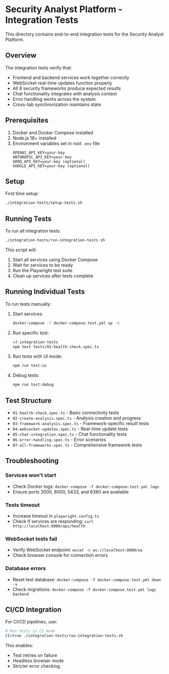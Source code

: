 # Security Analyst Platform - Integration Tests

This directory contains end-to-end integration tests for the Security Analyst Platform.

## Overview

The integration tests verify that:
- Frontend and backend services work together correctly
- WebSocket real-time updates function properly
- All 8 security frameworks produce expected results
- Chat functionality integrates with analysis context
- Error handling works across the system
- Cross-tab synchronization maintains state

## Prerequisites

1. Docker and Docker Compose installed
2. Node.js 18+ installed
3. Environment variables set in root `.env` file:
   ```
   OPENAI_API_KEY=your-key
   ANTHROPIC_API_KEY=your-key
   GROQ_API_KEY=your-key (optional)
   GOOGLE_API_KEY=your-key (optional)
   ```

## Setup

First time setup:
```bash
./integration-tests/setup-tests.sh
```

## Running Tests

To run all integration tests:
```bash
./integration-tests/run-integration-tests.sh
```

This script will:
1. Start all services using Docker Compose
2. Wait for services to be ready
3. Run the Playwright test suite
4. Clean up services after tests complete

## Running Individual Tests

To run tests manually:

1. Start services:
   ```bash
   docker-compose -f docker-compose.test.yml up -d
   ```

2. Run specific test:
   ```bash
   cd integration-tests
   npm test tests/01-health-check.spec.ts
   ```

3. Run tests with UI mode:
   ```bash
   npm run test:ui
   ```

4. Debug tests:
   ```bash
   npm run test:debug
   ```

## Test Structure

- `01-health-check.spec.ts` - Basic connectivity tests
- `02-create-analysis.spec.ts` - Analysis creation and progress
- `03-framework-analysis.spec.ts` - Framework-specific result tests
- `04-websocket-updates.spec.ts` - Real-time update tests
- `05-chat-integration.spec.ts` - Chat functionality tests
- `06-error-handling.spec.ts` - Error scenarios
- `07-all-frameworks.spec.ts` - Comprehensive framework tests

## Troubleshooting

### Services won't start
- Check Docker logs: `docker-compose -f docker-compose.test.yml logs`
- Ensure ports 3000, 8000, 5433, and 6380 are available

### Tests timeout
- Increase timeout in `playwright.config.ts`
- Check if services are responding: `curl http://localhost:8000/api/health`

### WebSocket tests fail
- Verify WebSocket endpoint: `wscat -c ws://localhost:8000/ws`
- Check browser console for connection errors

### Database errors
- Reset test database: `docker-compose -f docker-compose.test.yml down -v`
- Check migrations: `docker-compose -f docker-compose.test.yml logs backend`

## CI/CD Integration

For CI/CD pipelines, use:
```bash
# Run tests in CI mode
CI=true ./integration-tests/run-integration-tests.sh
```

This enables:
- Test retries on failure
- Headless browser mode
- Stricter error checking